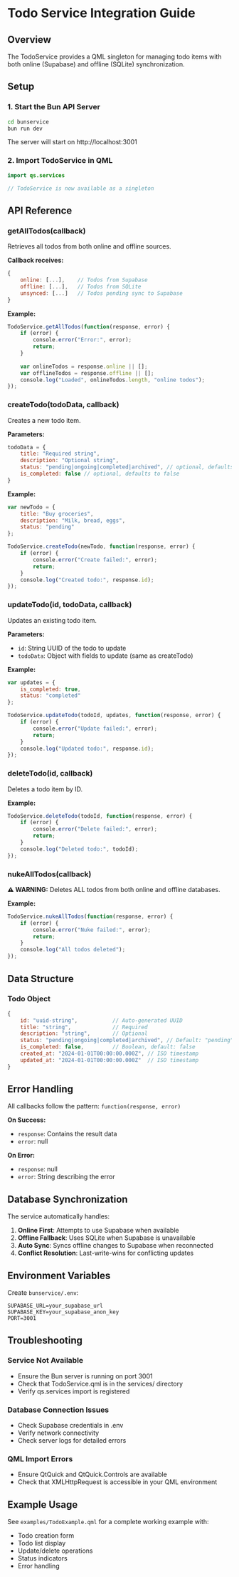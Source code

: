 # Todo Service Integration Guide

## Overview
The TodoService provides a QML singleton for managing todo items with both online (Supabase) and offline (SQLite) synchronization.

## Setup

### 1. Start the Bun API Server
```bash
cd bunservice
bun run dev
```
The server will start on http://localhost:3001

### 2. Import TodoService in QML
```qml
import qs.services

// TodoService is now available as a singleton
```

## API Reference

### getAllTodos(callback)
Retrieves all todos from both online and offline sources.

**Callback receives:**
```javascript
{
    online: [...],    // Todos from Supabase
    offline: [...],   // Todos from SQLite
    unsynced: [...]   // Todos pending sync to Supabase
}
```

**Example:**
```qml
TodoService.getAllTodos(function(response, error) {
    if (error) {
        console.error("Error:", error);
        return;
    }
    
    var onlineTodos = response.online || [];
    var offlineTodos = response.offline || [];
    console.log("Loaded", onlineTodos.length, "online todos");
});
```

### createTodo(todoData, callback)
Creates a new todo item.

**Parameters:**
```javascript
todoData = {
    title: "Required string",
    description: "Optional string",
    status: "pending|ongoing|completed|archived", // optional, defaults to "pending"
    is_completed: false // optional, defaults to false
}
```

**Example:**
```qml
var newTodo = {
    title: "Buy groceries",
    description: "Milk, bread, eggs",
    status: "pending"
};

TodoService.createTodo(newTodo, function(response, error) {
    if (error) {
        console.error("Create failed:", error);
        return;
    }
    console.log("Created todo:", response.id);
});
```

### updateTodo(id, todoData, callback)
Updates an existing todo item.

**Parameters:**
- `id`: String UUID of the todo to update
- `todoData`: Object with fields to update (same as createTodo)

**Example:**
```qml
var updates = {
    is_completed: true,
    status: "completed"
};

TodoService.updateTodo(todoId, updates, function(response, error) {
    if (error) {
        console.error("Update failed:", error);
        return;
    }
    console.log("Updated todo:", response.id);
});
```

### deleteTodo(id, callback)
Deletes a todo item by ID.

**Example:**
```qml
TodoService.deleteTodo(todoId, function(response, error) {
    if (error) {
        console.error("Delete failed:", error);
        return;
    }
    console.log("Deleted todo:", todoId);
});
```

### nukeAllTodos(callback)
**⚠️ WARNING:** Deletes ALL todos from both online and offline databases.

**Example:**
```qml
TodoService.nukeAllTodos(function(response, error) {
    if (error) {
        console.error("Nuke failed:", error);
        return;
    }
    console.log("All todos deleted");
});
```

## Data Structure

### Todo Object
```javascript
{
    id: "uuid-string",           // Auto-generated UUID
    title: "string",             // Required
    description: "string",       // Optional
    status: "pending|ongoing|completed|archived", // Default: "pending"
    is_completed: false,         // Boolean, default: false
    created_at: "2024-01-01T00:00:00.000Z", // ISO timestamp
    updated_at: "2024-01-01T00:00:00.000Z"  // ISO timestamp
}
```

## Error Handling

All callbacks follow the pattern: `function(response, error)`

**On Success:**
- `response`: Contains the result data
- `error`: null

**On Error:**
- `response`: null
- `error`: String describing the error

## Database Synchronization

The service automatically handles:

1. **Online First**: Attempts to use Supabase when available
2. **Offline Fallback**: Uses SQLite when Supabase is unavailable
3. **Auto Sync**: Syncs offline changes to Supabase when reconnected
4. **Conflict Resolution**: Last-write-wins for conflicting updates

## Environment Variables

Create `bunservice/.env`:
```
SUPABASE_URL=your_supabase_url
SUPABASE_KEY=your_supabase_anon_key
PORT=3001
```

## Troubleshooting

### Service Not Available
- Ensure the Bun server is running on port 3001
- Check that TodoService.qml is in the services/ directory
- Verify qs.services import is registered

### Database Connection Issues
- Check Supabase credentials in .env
- Verify network connectivity
- Check server logs for detailed errors

### QML Import Errors
- Ensure QtQuick and QtQuick.Controls are available
- Check that XMLHttpRequest is accessible in your QML environment

## Example Usage

See `examples/TodoExample.qml` for a complete working example with:
- Todo creation form
- Todo list display
- Update/delete operations
- Status indicators
- Error handling

